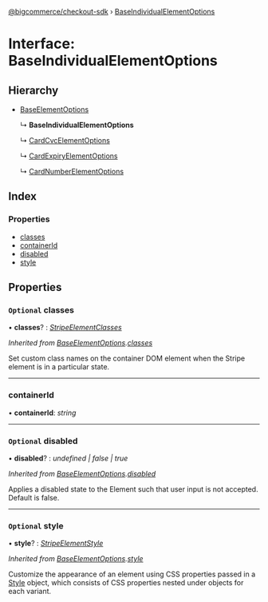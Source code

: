 [@bigcommerce/checkout-sdk](../README.md) › [BaseIndividualElementOptions](baseindividualelementoptions.md)

# Interface: BaseIndividualElementOptions

## Hierarchy

* [BaseElementOptions](baseelementoptions.md)

  ↳ **BaseIndividualElementOptions**

  ↳ [CardCvcElementOptions](cardcvcelementoptions.md)

  ↳ [CardExpiryElementOptions](cardexpiryelementoptions.md)

  ↳ [CardNumberElementOptions](cardnumberelementoptions.md)

## Index

### Properties

* [classes](baseindividualelementoptions.md#optional-classes)
* [containerId](baseindividualelementoptions.md#containerid)
* [disabled](baseindividualelementoptions.md#optional-disabled)
* [style](baseindividualelementoptions.md#optional-style)

## Properties

### `Optional` classes

• **classes**? : *[StripeElementClasses](stripeelementclasses.md)*

*Inherited from [BaseElementOptions](baseelementoptions.md).[classes](baseelementoptions.md#optional-classes)*

Set custom class names on the container DOM element when the Stripe element is in a particular state.

___

###  containerId

• **containerId**: *string*

___

### `Optional` disabled

• **disabled**? : *undefined | false | true*

*Inherited from [BaseElementOptions](baseelementoptions.md).[disabled](baseelementoptions.md#optional-disabled)*

Applies a disabled state to the Element such that user input is not accepted. Default is false.

___

### `Optional` style

• **style**? : *[StripeElementStyle](stripeelementstyle.md)*

*Inherited from [BaseElementOptions](baseelementoptions.md).[style](baseelementoptions.md#optional-style)*

Customize the appearance of an element using CSS properties passed in a [Style](https://stripe.com/docs/js/appendix/style) object,
which consists of CSS properties nested under objects for each variant.

